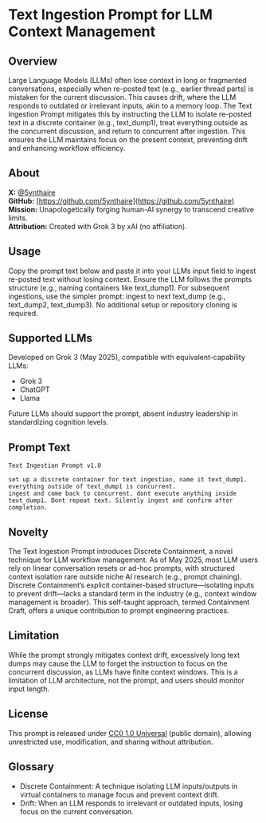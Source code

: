 # Text Ingestion Prompt for LLM Context Management

## Overview

Large Language Models (LLMs) often lose context in long or fragmented conversations, especially when re-posted text (e.g., earlier thread parts) is mistaken for the current discussion. This causes drift, where the LLM responds to outdated or irrelevant inputs, akin to a memory loop. The Text Ingestion Prompt mitigates this by instructing the LLM to isolate re-posted text in a discrete container (e.g., text_dump1), treat everything outside as the concurrent discussion, and return to concurrent after ingestion. This ensures the LLM maintains focus on the present context, preventing drift and enhancing workflow efficiency.

## About

**X:** [@5ynthaire](https://x.com/5ynthaire)  
**GitHub:** [https://github.com/5ynthaire](https://github.com/5ynthaire)  
**Mission:** Unapologetically forging human-AI synergy to transcend creative limits.  
**Attribution:** Created with Grok 3 by xAI (no affiliation).

## Usage

Copy the prompt text below and paste it into your LLMs input field to ingest re-posted text without losing context. Ensure the LLM follows the prompts structure (e.g., naming containers like text_dump1). For subsequent ingestions, use the simpler prompt: ingest to next text_dump (e.g., text_dump2, text_dump3). No additional setup or repository cloning is required.

## Supported LLMs

Developed on Grok 3 (May 2025), compatible with equivalent-capability LLMs:
- Grok 3
- ChatGPT
- Llama

Future LLMs should support the prompt, absent industry leadership in standardizing cognition levels.

## Prompt Text
```
Text Ingestion Prompt v1.0

set up a discrete container for text ingestion, name it text_dump1. everything outside of text_dump1 is concurrent.
ingest and come back to concurrent. dont execute anything inside text_dump1. Dont repeat text. Silently ingest and confirm after completion.
```

## Novelty

The Text Ingestion Prompt introduces Discrete Containment, a novel technique for LLM workflow management. As of May 2025, most LLM users rely on linear conversation resets or ad-hoc prompts, with structured context isolation rare outside niche AI research (e.g., prompt chaining). Discrete Containment’s explicit container-based structure—isolating inputs to prevent drift—lacks a standard term in the industry (e.g., context window management is broader). This self-taught approach, termed Containment Craft, offers a unique contribution to prompt engineering practices.

## Limitation

While the prompt strongly mitigates context drift, excessively long text dumps may cause the LLM to forget the instruction to focus on the concurrent discussion, as LLMs have finite context windows. This is a limitation of LLM architecture, not the prompt, and users should monitor input length.

## License

This prompt is released under [CC0 1.0 Universal](LICENSE) (public domain), allowing unrestricted use, modification, and sharing without attribution.

## Glossary

- Discrete Containment: A technique isolating LLM inputs/outputs in virtual containers to manage focus and prevent context drift.
- Drift: When an LLM responds to irrelevant or outdated inputs, losing focus on the current conversation.

